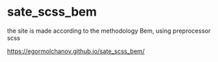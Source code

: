 # sate_scss_bem

the site is made according to the methodology Bem, using preprocessor scss

https://egormolchanov.github.io/sate_scss_bem/
